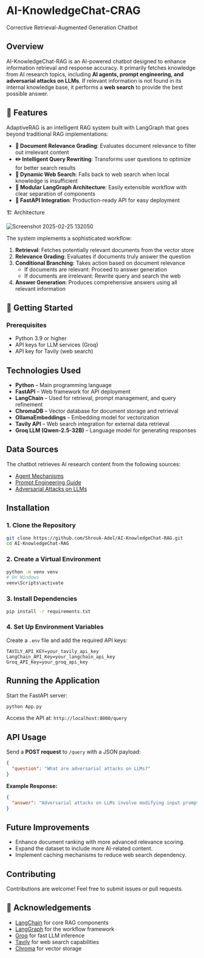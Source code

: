 # AI-KnowledgeChat-CRAG
Corrective Retrieval-Augmented Generation Chatbot

## Overview

AI-KnowledgeChat-RAG is an AI-powered chatbot designed to enhance information retrieval and response accuracy. It primarily fetches knowledge from AI research topics, including **AI agents, prompt engineering, and adversarial attacks on LLMs**. If relevant information is not found in its internal knowledge base, it performs a **web search** to provide the best possible answer.

## 🌟 Features

AdaptiveRAG is an intelligent RAG system built with LangGraph that goes beyond traditional RAG implementations:

- **🧐 Document Relevance Grading**: Evaluates document relevance to filter out irrelevant content
- **✏️ Intelligent Query Rewriting**: Transforms user questions to optimize for better search results
- **🔎 Dynamic Web Search**: Falls back to web search when local knowledge is insufficient
- **🧩 Modular LangGraph Architecture**: Easily extensible workflow with clear separation of components
- **🚀 FastAPI Integration**: Production-ready API for easy deployment

🏗️ Architecture

![Screenshot 2025-02-25 132050](https://github.com/user-attachments/assets/679465e3-03ca-49e5-bba3-d5f0a3fa6960)

The system implements a sophisticated workflow:
1. **Retrieval**: Fetches potentially relevant documents from the vector store
2. **Relevance Grading**: Evaluates if documents truly answer the question
3. **Conditional Branching**: Takes action based on document relevance
   - If documents are relevant: Proceed to answer generation
   - If documents are irrelevant: Rewrite query and search the web
4. **Answer Generation**: Produces comprehensive answers using all relevant information

## 🚀 Getting Started

### Prerequisites
- Python 3.9 or higher
- API keys for LLM services (Groq)
- API key for Tavily (web search)
## Technologies Used

- **Python** – Main programming language
- **FastAPI** – Web framework for API deployment
- **LangChain** – Used for retrieval, prompt management, and query refinement
- **ChromaDB** – Vector database for document storage and retrieval
- **OllamaEmbeddings** – Embedding model for vectorization
- **Tavily API** – Web search integration for external data retrieval
- **Groq LLM (Qwen-2.5-32B)** – Language model for generating responses

## Data Sources

The chatbot retrieves AI research content from the following sources:

- [Agent Mechanisms](https://lilianweng.github.io/posts/2023-06-23-agent/)
- [Prompt Engineering Guide](https://lilianweng.github.io/posts/2023-03-15-prompt-engineering/)
- [Adversarial Attacks on LLMs](https://lilianweng.github.io/posts/2023-10-25-adv-attack-llm/)

## Installation

### 1. Clone the Repository

```sh
git clone https://github.com/Shrouk-Adel/AI-KnowledgeChat-RAG.git
cd AI-KnowledgeChat-RAG
```

### 2. Create a Virtual Environment

```sh
python -m venv venv
# On Windows
venv\Scripts\activate
```

### 3. Install Dependencies

```sh
pip install -r requirements.txt
```

### 4. Set Up Environment Variables

Create a `.env` file and add the required API keys:

```env
TAVILY_API_KEY=your_tavily_api_key
LangChain_API_Key=your_langchain_api_key
Groq_API_Key=your_groq_api_key
```

## Running the Application

Start the FastAPI server:

```bash
python App.py
```

Access the API at: `http://localhost:8000/query`

## API Usage

Send a **POST request** to `/query` with a JSON payload:

```json
{
  "question": "What are adversarial attacks on LLMs?"
}
```

**Example Response:**

```json
{
  "answer": "Adversarial attacks on LLMs involve modifying input prompts to exploit weaknesses in language models..."
}
```

## Future Improvements

- Enhance document ranking with more advanced relevance scoring.
- Expand the dataset to include more AI-related content.
- Implement caching mechanisms to reduce web search dependency.

## Contributing

Contributions are welcome! Feel free to submit issues or pull requests.

## 🙏 Acknowledgements

- [LangChain](https://github.com/langchain-ai/langchain) for core RAG components
- [LangGraph](https://github.com/langchain-ai/langgraph) for the workflow framework
- [Groq](https://groq.com) for fast LLM inference
- [Tavily](https://tavily.com) for web search capabilities
- [Chroma](https://www.trychroma.com/) for vector storage

